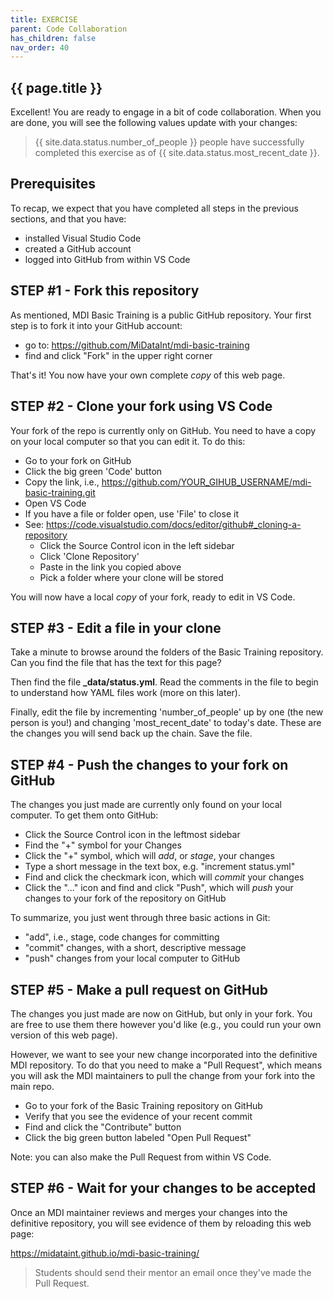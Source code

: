 ```yaml
---
title: EXERCISE
parent: Code Collaboration
has_children: false
nav_order: 40
---
```


## {{ page.title }}

Excellent! You are ready to engage in a bit of code collaboration.
When you are done, you will see the following values update with your changes:

> {{ site.data.status.number_of_people }} people have successfully completed this exercise
as of {{ site.data.status.most_recent_date }}.

## Prerequisites

To recap, we expect that you have completed all steps
in the previous sections, and that you have:

- installed Visual Studio Code
- created a GitHub account
- logged into GitHub from within VS Code

## STEP #1 - Fork this repository

As mentioned, MDI Basic Training is a public GitHub repository.
Your first step is to fork it into your GitHub account:

- go to: <https://github.com/MiDataInt/mdi-basic-training>
- find and click "Fork" in the upper right corner

That's it! You now have your own complete _copy_ of this web page.

## STEP #2 - Clone your fork using VS Code

Your fork of the repo is currently only on GitHub. You need
to have a copy on your local computer so that you can edit it.
To do this:

- Go to your fork on GitHub
- Click the big green 'Code' button
- Copy the link, i.e., https://github.com/YOUR_GIHUB_USERNAME/mdi-basic-training.git
- Open VS Code
- If you have a file or folder open, use 'File' to close it
- See: <https://code.visualstudio.com/docs/editor/github#_cloning-a-repository>
    - Click the Source Control icon in the left sidebar
    - Click 'Clone Repository'
    - Paste in the link you copied above
    - Pick a folder where your clone will be stored

You will now have a local _copy_ of your fork, ready to edit in VS Code.

## STEP #3 - Edit a file in your clone

Take a minute to browse around the folders of the Basic Training
repository. Can you find the file that has the text for this page?

Then find the file **_data/status.yml**.  Read the comments in the file
to begin to understand how YAML files work (more on this later). 

Finally, edit the file by incrementing 'number_of_people' up by one (the 
new person is you!) and changing 'most_recent_date' to today's date. 
These are the changes you will send back up the chain. Save the file.

## STEP #4 - Push the changes to your fork on GitHub

The changes you just made are currently only found on your local
computer. To get them onto GitHub:

- Click the Source Control icon in the leftmost sidebar
- Find the "+" symbol for your Changes
- Click the "+" symbol, which will _add_, or _stage_, your changes
- Type a short message in the text box, e.g. "increment status.yml"
- Find and click the checkmark icon, which will _commit_ your changes
- Click the "..." icon and find and click "Push", which will _push_ your changes to your fork of the repository on GitHub

To summarize, you just went through three basic actions in Git:
- "add", i.e., stage, code changes for committing
- "commit" changes, with a short, descriptive message
- "push" changes from your local computer to GitHub

## STEP #5 - Make a pull request on GitHub

The changes you just made are now on GitHub, but only in your fork.
You are free to use them there however you'd like (e.g., you could
run your own version of this web page).

However, we want to see your new change incorporated into the
definitive MDI repository. To do that you need to make a "Pull Request",
which means you will ask the MDI maintainers to pull the change from your
fork into the main repo.

- Go to your fork of the Basic Training repository on GitHub
- Verify that you see the evidence of your recent commit
- Find and click the "Contribute" button
- Click the big green button labeled "Open Pull Request"

Note: you can also make the Pull Request from within VS Code.

## STEP #6 - Wait for your changes to be accepted

Once an MDI maintainer reviews and merges your changes into the 
definitive repository, you will see evidence of them by reloading this web page:

https://midataint.github.io/mdi-basic-training/

> Students should send their mentor an email once they've made the Pull Request.
